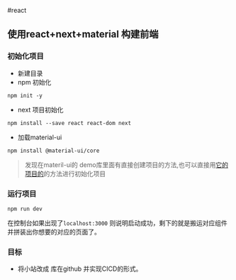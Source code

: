 #react 

## 使用react+next+material 构建前端

### 初始化项目

- 新建目录
- npm 初始化

```
npm init -y
```
- next 项目初始化

```react
npm install --save react react-dom next
```

- 加载material-ui

```
npm install @material-ui/core
```

> 发现在materil-ui的 demo库里面有直接创建项目的方法,也可以直接用[它的项目的](https://github.com/mui-org/material-ui/tree/next/examples/nextjs)的方法进行初始化项目


### 运行项目

```
npm run dev
``` 

在控制台如果出现了`localhost:3000` 则说明启动成功，剩下的就是搬运对应组件并拼装出你想要的对应的页面了。

### 目标

- 将小站改成 库在github 并实现CICD的形式。


